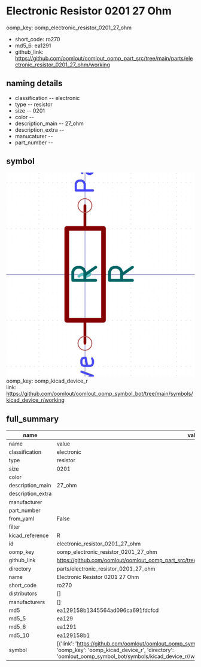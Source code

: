 # Electronic Resistor 0201 27 Ohm
oomp_key: oomp_electronic_resistor_0201_27_ohm 

  
* short_code: ro270
* md5_6: ea1291  
* github_link: https://github.com/oomlout/oomlout_oomp_part_src/tree/main/parts/electronic_resistor_0201_27_ohm/working  
## naming details
* classification -- electronic
* type -- resistor
* size -- 0201
* color -- 
* description_main -- 27_ohm
* description_extra -- 
* manucaturer -- 
* part_number -- 



## symbol

![](symbol/0/working/working_600.png)  
oomp_key: oomp_kicad_device_r  
link: https://github.com/oomlout/oomlout_oomp_symbol_bot/tree/main/symbols/kicad_device_r/working  


## full_summary
| name | value | 
| --- | --- | 
| name | value | 
| classification | electronic | 
| type | resistor | 
| size | 0201 | 
| color |  | 
| description_main | 27_ohm | 
| description_extra |  | 
| manufacturer |  | 
| part_number |  | 
| from_yaml | False | 
| filter |  | 
| kicad_reference | R | 
| id | electronic_resistor_0201_27_ohm | 
| oomp_key | oomp_electronic_resistor_0201_27_ohm | 
| github_link | https://github.com/oomlout/oomlout_oomp_part_src/tree/main/parts/electronic_resistor_0201_27_ohm/working | 
| directory | parts/electronic_resistor_0201_27_ohm | 
| name | Electronic Resistor 0201 27 Ohm | 
| short_code | ro270 | 
| distributors | [] | 
| manufacturers | [] | 
| md5 | ea129158b1345564ad096ca691fdcfcd | 
| md5_5 | ea129 | 
| md5_6 | ea1291 | 
| md5_10 | ea129158b1 | 
| symbol | [{'link': 'https://github.com/oomlout/oomlout_oomp_symbol_bot/tree/main/symbols/kicad_device_r', 'oomp_key': 'oomp_kicad_device_r', 'directory': 'oomlout_oomp_symbol_bot/symbols/kicad_device_r//working/working.kicad_sym'}] | 
